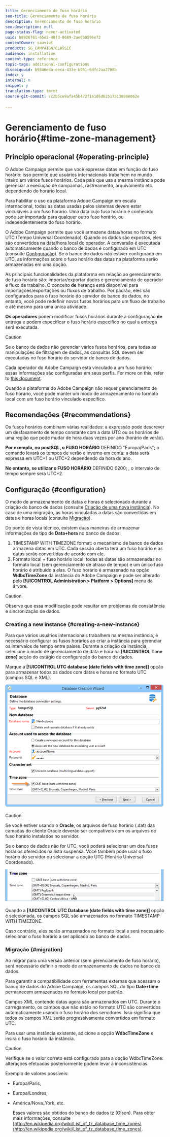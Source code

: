 ```yaml
---
title: Gerenciamento de fuso horário
seo-title: Gerenciamento de fuso horário
description: Gerenciamento de fuso horário
seo-description: null
page-status-flag: never-activated
uuid: b8926761-65e2-48fd-8689-2ae6b0596e72
contentOwner: sauviat
products: SG_CAMPAIGN/CLASSIC
audience: installation
content-type: reference
topic-tags: additional-configurations
discoiquuid: b9846eda-eeca-433e-b961-6dfc2aa2708b
index: y
internal: n
snippet: y
translation-type: tm+mt
source-git-commit: 7c2b5ce9afa45b472f161d6d62517513888e062e

---
```



# Gerenciamento de fuso horário{#time-zone-management}

## Princípio operacional {#operating-principle}

O Adobe Campaign permite que você expresse datas em função do fuso horário: isso permite que usuários internacionais trabalhem no mundo inteiro em vários fusos horários. Cada país que usa a mesma instância pode gerenciar a execução de campanhas, rastreamento, arquivamento etc. dependendo do horário local.

Para habilitar o uso da plataforma Adobe Campaign em escala internacional, todas as datas usadas pelos sistemas devem estar vinculáveis a um fuso horário. Uma data cujo fuso horário é conhecido pode ser importada para qualquer outro fuso horário, ou independentemente do fuso horário.

O Adobe Campaign permite que você armazene datas/horas no formato UTC (Tempo Universal Coordenado). Quando os dados são expostos, eles são convertidos na data/hora local do operador. A conversão é executada automaticamente quando o banco de dados é configurado em UTC (consulte [Configuração](#configuration)). Se o banco de dados não estiver configurado em UTC, as informações sobre o fuso horário das datas na plataforma serão armazenadas em uma opção.

As principais funcionalidades da plataforma em relação ao gerenciamento de fuso horário são: importar/exportar dados e gerenciamento de operador e fluxo de trabalho. O conceito **de** herança está disponível para importações/exportações ou fluxos de trabalho. Por padrão, eles são configurados para o fuso horário do servidor de banco de dados, no entanto, você pode redefinir novos fusos horários para um fluxo de trabalho e até mesmo para uma única atividade.

**Os operadores** podem modificar fusos horários durante a configuração **de** entrega e podem especificar o fuso horário específico no qual a entrega será executada.

>[!CAUTION]
>
>Se o banco de dados não gerenciar vários fusos horários, para todas as manipulações de filtragem de dados, as consultas SQL devem ser executadas no fuso horário do servidor de banco de dados.

Cada operador do Adobe Campaign está vinculado a um fuso horário: essas informações são configuradas em seus perfis. For more on this, refer to [this document](../../platform/using/access-management.md).

Quando a plataforma do Adobe Campaign não requer gerenciamento de fuso horário, você pode manter um modo de armazenamento no formato local com um fuso horário vinculado específico.

## Recomendações {#recommendations}

Os fusos horários combinam várias realidades: a expressão pode descrever um desfasamento de tempo constante com a data UTC ou os horários de uma região que pode mudar de hora duas vezes por ano (horário de verão).

**Por exemplo, no postSQL, o FUSO HORÁRIO** DEFINIDO &quot;Europa/Paris&quot;; o comando levará os tempos de verão e inverno em conta: a data será expressa em UTC+1 ou UTC+2 dependendo da hora do ano.

**No entanto, se utilizar o FUSO HORÁRIO** DEFINIDO 0200; , o intervalo de tempo sempre será UTC+2.

## Configuração {#configuration}

O modo de armazenamento de datas e horas é selecionado durante a criação do banco de dados (consulte [Criação de uma nova instância](#creating-a-new-instance)). No caso de uma migração, as horas vinculadas a datas são convertidas em datas e horas locais (consulte [Migração](#migration)).

Do ponto de vista técnico, existem duas maneiras de armazenar informações de tipo de **Data+hora** no banco de dados:

1. TIMESTAMP WITH TIMEZONE format: o mecanismo de banco de dados armazena datas em UTC. Cada sessão aberta terá um fuso horário e as datas serão convertidas de acordo com ele.
1. Formato local + fuso horário local: todas as datas são armazenadas no formato local (sem gerenciamento de atraso de tempo) e um único fuso horário é atribuído a elas. O fuso horário é armazenado na opção **WdbcTimeZone** da instância do Adobe Campaign e pode ser alterado pelo **[!UICONTROL Administration > Platform > Options]** menu da árvore.

>[!CAUTION]
>
>Observe que essa modificação pode resultar em problemas de consistência e sincronização de dados.

### Creating a new instance {#creating-a-new-instance}

Para que vários usuários internacionais trabalhem na mesma instância, é necessário configurar os fusos horários ao criar a instância para gerenciar os intervalos de tempo entre países. Durante a criação da instância, selecione o modo de gerenciamento de data e hora na **[!UICONTROL Time zone]** seção do estágio de configuração do banco de dados.

Marque a **[!UICONTROL UTC database (date fields with time zone)]** opção para armazenar todos os dados com datas e horas no formato UTC (campos SQL e XML).

![](assets/install_wz_select_utc_option.png)

>[!CAUTION]
>
>Se você estiver usando o **Oracle**, os arquivos de fuso horário (.dat) das camadas do cliente Oracle deverão ser compatíveis com os arquivos de fuso horário instalados no servidor.

Se o banco de dados não for UTC, você poderá selecionar um dos fusos horários oferecidos na lista suspensa. Você também pode usar o fuso horário do servidor ou selecionar a opção UTC (Horário Universal Coordenado).

![](assets/install_wz_unselect_utc_option.png)

Quando a **[!UICONTROL UTC Database (date fields with time zone)]** opção é selecionada, os campos SQL são armazenados no formato TIMESTAMP WITH TIMEZONE.

Caso contrário, eles serão armazenados no formato local e será necessário selecionar o fuso horário a ser aplicado ao banco de dados.

### Migração {#migration}

Ao migrar para uma versão anterior (sem gerenciamento de fuso horário), será necessário definir o modo de armazenamento de dados no banco de dados.

Para garantir a compatibilidade com ferramentas externas que acessam o banco de dados do Adobe Campaign, os campos SQL do tipo **Date+time** permanecem armazenados no formato local por padrão.

Campos XML contendo datas agora são armazenados em UTC. Durante o carregamento, os campos que não estão no formato UTC são convertidos automaticamente usando o fuso horário dos servidores. Isso significa que todos os campos XML serão progressivamente convertidos em formato UTC.

Para usar uma instância existente, adicione a opção **WdbcTimeZone** e insira o fuso horário da instância.

>[!CAUTION]
>
>Verifique se o valor correto está configurado para a opção WdbcTimeZone: alterações efetuadas posteriormente podem levar a inconsistências.

Exemplo de valores possíveis:

* Europa/Paris,
* Europa/Londres,
* América/Nova_York, etc.

   Esses valores são obtidos do banco de dados tz (Olson). Para obter mais informações, consulte [http://en.wikipedia.org/wiki/List_of_tz_database_time_zones](http://en.wikipedia.org/wiki/List_of_tz_database_time_zones).

